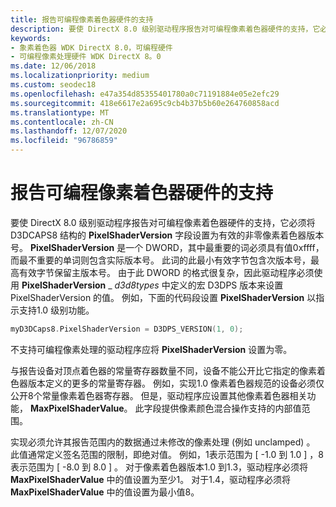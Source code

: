 ```yaml
---
title: 报告可编程像素着色器硬件的支持
description: 要使 DirectX 8.0 级别驱动程序报告对可编程像素着色器硬件的支持，它必须将 D3DCAPS8 结构的 PixelShaderVersion 字段设置为有效的非零像素着色器版本号。
keywords:
- 象素着色器 WDK DirectX 8.0，可编程硬件
- 可编程像素处理硬件 WDK DirectX 8。0
ms.date: 12/06/2018
ms.localizationpriority: medium
ms.custom: seodec18
ms.openlocfilehash: e47a354d85355401780a0c71191884e05e2efc29
ms.sourcegitcommit: 418e6617e2a695c9cb4b37b5b60e264760858acd
ms.translationtype: MT
ms.contentlocale: zh-CN
ms.lasthandoff: 12/07/2020
ms.locfileid: "96786859"
---
```

# <a name="reporting-support-for-programmable-pixel-shader-hardware"></a>报告可编程像素着色器硬件的支持

要使 DirectX 8.0 级别驱动程序报告对可编程像素着色器硬件的支持，它必须将 D3DCAPS8 结构的 **PixelShaderVersion** 字段设置为有效的非零像素着色器版本号。 **PixelShaderVersion** 是一个 DWORD，其中最重要的词必须具有值0xffff，而最不重要的单词则包含实际版本号。 此词的此最小有效字节包含次版本号，最高有效字节保留主版本号。 由于此 DWORD 的格式很复杂，因此驱动程序必须使用 **PixelShaderVersion** \_ *d3d8types* 中定义的宏 D3DPS 版本来设置 PixelShaderVersion 的值。 例如，下面的代码段设置 **PixelShaderVersion** 以指示支持1.0 级别功能。

```cpp
myD3DCaps8.PixelShaderVersion = D3DPS_VERSION(1, 0);
```

不支持可编程像素处理的驱动程序应将 **PixelShaderVersion** 设置为零。

与报告设备对顶点着色器的常量寄存器数量不同，设备不能公开比它指定的像素着色器版本定义的更多的常量寄存器。 例如，实现1.0 像素着色器规范的设备必须仅公开8个常量像素着色器寄存器。 但是，驱动程序应设置其他像素着色器相关功能， **MaxPixelShaderValue**。 此字段提供像素颜色混合操作支持的内部值范围。

实现必须允许其报告范围内的数据通过未修改的像素处理 (例如 unclamped) 。 此值通常定义签名范围的限制，即绝对值。 例如，1表示范围为 \[ -1.0 到 1.0 \] ，8表示范围为 \[ -8.0 到 8.0 \] 。 对于像素着色器版本1.0 到1.3，驱动程序必须将 **MaxPixelShaderValue** 中的值设置为至少1。 对于1.4，驱动程序必须将 **MaxPixelShaderValue** 中的值设置为最小值8。

 

 





